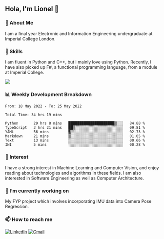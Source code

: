 ## Hola, I'm Lionel 👋

### 🚀 About Me
I am a final year Electronic and Information Engineering undergraduate at Imperial College London. 

### 🔨 Skills 
I am fluent in Python and C++, but I mainly love using Python. Recently, I have also picked up F#, a functional programming language, from a module at Imperial College. 

<img src="https://github-readme-stats.vercel.app/api?username=sytan98&&show_icons=true&title_color=ffffff&icon_color=bb2acf&text_color=daf7dc&bg_color=151515">

### 📊 Weekly Development Breakdown
<!--START_SECTION:waka-->

```text
From: 18 May 2022 - To: 25 May 2022

Total Time: 34 hrs 19 mins

Python       29 hrs 8 mins   █████████████████████▒░░░   84.88 %
TypeScript   3 hrs 21 mins   ██▒░░░░░░░░░░░░░░░░░░░░░░   09.81 %
YAML         56 mins         ▓░░░░░░░░░░░░░░░░░░░░░░░░   02.73 %
Markdown     21 mins         ▒░░░░░░░░░░░░░░░░░░░░░░░░   01.05 %
Text         13 mins         ░░░░░░░░░░░░░░░░░░░░░░░░░   00.66 %
INI          5 mins          ░░░░░░░░░░░░░░░░░░░░░░░░░   00.28 %
```

<!--END_SECTION:waka-->

### 🌱 Interest 
I have a strong interest in Machine Learning and Computer Vision, and enjoy reading about technologies and algorithms in these fields. I am also interested in Software Engineering as well as Computer Architecture.

### 🔭 I’m currently working on 
My FYP project which involves incorporating IMU data into Camera Pose Regression. 

### 📫 How to reach me
[![LinkedIn](https://img.shields.io/badge/linkedin-%230077B5.svg?style=for-the-badge&logo=linkedin&logoColor=white)](https://www.linkedin.com/in/si-yu-lionel-tan-28a414105/)
[![Gmail](https://img.shields.io/badge/Gmail-D14836?style=for-the-badge&logo=gmail&logoColor=white)](mailto:tansiyu1@gmail.com)
